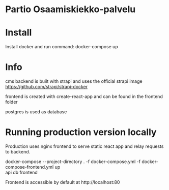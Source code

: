 # Partio Osaamiskiekko-palvelu

# Install

Install docker and run command: docker-compose up

# Info

cms backend is built with strapi and uses the official strapi image https://github.com/strapi/strapi-docker

frontend is created with create-react-app and can be found in the frontend folder

postgres is used as database

# Running production version locally

Production uses nginx frontend to serve static react app and relay requests to backend. 

  docker-compose --project-directory . -f docker-compose.yml -f docker-compose-frontend.yml up \
  api db frontend

Frontend is accessible by default at http://localhost:80 
